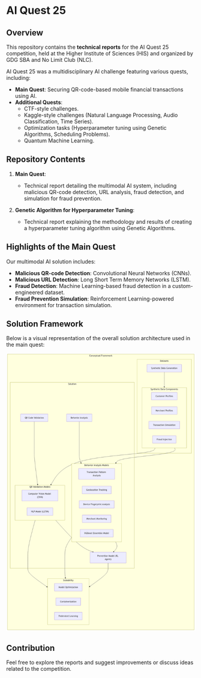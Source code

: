 # AI Quest 25  

## Overview  
This repository contains the **technical reports** for the AI Quest 25 competition, held at the Higher Institute of Sciences (HIS) and organized by GDG SBA and No Limit Club (NLC).  

AI Quest 25 was a multidisciplinary AI challenge featuring various quests, including:  
- **Main Quest**: Securing QR-code-based mobile financial transactions using AI.  
- **Additional Quests**:  
  - CTF-style challenges.  
  - Kaggle-style challenges (Natural Language Processing, Audio Classification, Time Series).  
  - Optimization tasks (Hyperparameter tuning using Genetic Algorithms, Scheduling Problems).  
  - Quantum Machine Learning.  

## Repository Contents  
1. **Main Quest**:  
   - Technical report detailing the multimodal AI system, including malicious QR-code detection, URL analysis, fraud detection, and simulation for fraud prevention.  

2. **Genetic Algorithm for Hyperparameter Tuning**:  
   - Technical report explaining the methodology and results of creating a hyperparameter tuning algorithm using Genetic Algorithms.  

## Highlights of the Main Quest  
Our multimodal AI solution includes:  
- **Malicious QR-code Detection**: Convolutional Neural Networks (CNNs).  
- **Malicious URL Detection**: Long Short Term Memory Networks (LSTM).  
- **Fraud Detection**: Machine Learning-based fraud detection in a custom-engineered dataset.  
- **Fraud Prevention Simulation**: Reinforcement Learning-powered environment for transaction simulation.  

## Solution Framework  
Below is a visual representation of the overall solution architecture used in the main quest:  

![Solution Framework](pics/framework.png)  

## Contribution  
Feel free to explore the reports and suggest improvements or discuss ideas related to the competition.  
